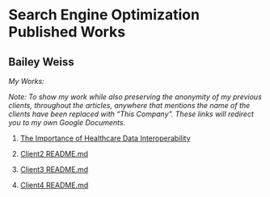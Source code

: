 # Search Engine Optimization Published Works

## Bailey Weiss

*My Works:*

*Note: To show my work while also preserving the anonymity of my previous clients, throughout the articles, anywhere that mentions the name of the clients have been replaced with “This Company”. These links will redirect you to my own Google Documents.*


1. [The Importance of Healthcare Data Interoperability](doc:https://docs.google.com/document/d/1hxSbTrFMjTlVcHBCDDlwPxOVOSwqieSK5WNlDJrR_LY/edit?usp=sharing)

2. [Client2 README.md](Client2/README.md "My Client2 README.md file")

3. [Client3 README.md](Client3/README.md "My Client3 README.md file")

4. [Client4 README.md](Client4/README.md "My Client4 README.md file")

